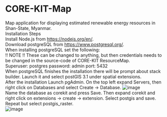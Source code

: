 # CORE-KIT-Map
Map application for displaying estimated renewable energy resources in Shan-State, Myanmar.
<br/>
Installation Steps
<br/>
Install Node.js from https://nodejs.org/en/.
<br/>
Download postgreSQL from https://www.postgresql.org/.
<br/>
When installing postgreSQL set the following:
<br/>
!! NOTE !!
These can be changed to anything, but then credentials needs to be changed in the source-code of CORE-KIT ResourceMap.
<br/>
Superuser: postgres
password: admin
port: 5432
<br/>
When postgreSQL finishes the installation there will be prompt about stack builder. Launch it and select postGIS 3.1 under spatial extensions.
<br/>
After the installation Launch pgAdmin.
On the top left expand Servers, then right click on Databases and select Create -> Database.
![image](https://user-images.githubusercontent.com/14816655/130365668-276755a6-1863-4d38-8313-3ec64b27dcb4.png)
<br/>
Name the database as corekit and press Save.
Then expand corekit and right click on extensions -> create -> extension. Select postgis and save.
Repeat but select postgis_raster.
<br/>
![image](https://user-images.githubusercontent.com/14816655/130365836-5236b9cf-2749-4e5f-ac7b-cc198ff5a466.png)






